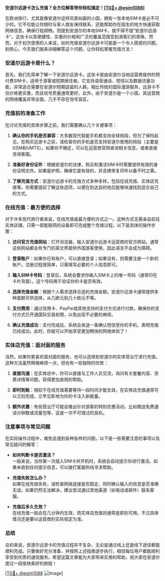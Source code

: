 **安道尔远游卡怎么充值？全方位解答带你轻松搞定！[[TG💪+ @esim1088](https://t.me/s/esim1088)]**

在欧洲旅行，尤其是像安道尔这样风景如画的小国，拥有一张本地SIM卡是必不可少的。它不仅能让你随时与家人朋友保持联系，还能帮助你在陌生的地方快速获取网络信息，确保行程顺畅。而提到安道尔的本地SIM卡，就不得不提“安道尔远游卡”。这张卡以其便捷性、实惠的价格和广泛的覆盖范围受到游客们的青睐。然而，对于初次使用的人来说，如何充值安道尔远游卡可能是一个令人困惑的问题。别担心，今天我们就来详细解答这个问题，让你轻松掌握充值方法！

### 安道尔远游卡是什么？

首先，我们先简单了解一下安道尔远游卡。这张卡是由安道尔当地运营商提供的预付费SIM卡，适用于游客或短期居住者。它支持语音通话、短信以及数据流量功能，非常适合需要在安道尔短期逗留的人群。相比传统的国际漫游服务，远游卡不仅价格更实惠，而且信号质量通常更好。此外，由于安道尔是一个小国，其运营商的网络覆盖非常全面，几乎不存在信号盲区。

### 充值前的准备工作

在讨论充值的具体步骤之前，我们需要确认几个关键事项：

1. **确认你的手机是否兼容**：大多数现代智能手机都支持全球频段，但为了保险起见，在购买远游卡之前，请检查你的手机是否支持安道尔使用的频段（主要是GSM和UMTS）。如果你不确定，可以在运营商官网查询相关信息，或者直接咨询客服。
   
2. **准备好身份证件**：根据安道尔的法律，购买和激活SIM卡时需要提供有效的身份证明文件。如果是护照，确保它是有效的，并且携带复印件以备不时之需。

3. **了解充值方式**：安道尔远游卡的充值方式多种多样，包括在线充值、实体店充值等。你需要提前了解这些选项，以便在到达目的地后能够快速找到适合自己的方式。

### 在线充值：最方便的选择

对于许多现代旅行者来说，在线充值是最方便的方式之一。这种方式无需亲自前往实体店铺，只需一部能联网的设备即可完成整个充值过程。以下是具体的操作步骤：

1. **访问官方充值网站**：打开浏览器，输入安道尔远游卡运营商的官方网站。通常这些网站都会有专门的英文界面供外国游客使用，因此语言不会成为障碍。

2. **登录账户**：如果你已有账户，可以直接登录；如果没有，则需要注册一个新的账户。注册过程很简单，只需填写必要的个人信息即可。

3. **输入SIM卡号码**：登录后，系统会要求你输入SIM卡上的唯一号码（通常印在卡片背面）。这个号码用于验证你的卡是否有效。

4. **选择充值金额**：根据个人需求选择合适的充值金额。安道尔远游卡通常提供多种面额可供选择，从几欧元到几十欧元不等。

5. **支付费用**：通过信用卡、PayPal或其他支持的支付方式进行付款。确保你的支付方式已开通国际交易权限，以免出现不必要的麻烦。

6. **确认充值成功**：支付完成后，系统会发送一条确认短信至你的手机，表明充值已经成功。此时，你就可以开始享受更加畅快的网络体验了！

### 实体店充值：面对面的服务

当然，如果你更喜欢面对面的服务，也可以选择到安道尔的实体营业厅进行充值。这种方法虽然稍微麻烦一点，但也有一些独特的优势：

1. **直接沟通**：在实体店中，你可以直接与工作人员交流，询问有关套餐内容、资费详情等问题，获得更加直观的帮助。

2. **即时到账**：相较于在线充值需要等待一段时间才能生效，在实体店充值通常可以立刻完成，立竿见影地为你的卡注入新能量。

3. **额外优惠**：有些营业厅可能会推出针对游客的特别优惠活动，比如赠送免费通话分钟数或流量包等，这是一次不可错过的良机。

### 注意事项与常见问题

在实际操作过程中，难免会遇到各种各样的问题。以下是一些需要注意的事项以及常见疑问的解答：

- **如何判断卡是否激活？**  
  一般来说，当你第一次插入SIM卡并开机时，系统会自动提示你进行激活。如果未收到任何提示信息，可以拨打客服热线寻求帮助。

- **充值失败怎么办？**  
  如果在线充值失败，请检查网络连接是否稳定，同时确认输入的信息是否准确无误。如果仍然无法解决，建议尝试通过其他渠道（如电话或邮件）联系客服。

- **充值后多久生效？**  
  在线充值一般会在几分钟内生效，而实体店充值则通常是即刻可用。不过具体情况还是要以运营商的实际规定为准。

### 总结

总的来说，安道尔远游卡的充值过程并不复杂，无论是通过线上还是线下途径都能顺利完成。只要做好充分准备，并按照上述指南逐步执行，相信每位用户都能顺利享受到优质的通信服务。希望这篇文章能为大家带来实用的帮助，祝大家在安道尔度过一段愉快美好的旅程！

[[TG💪+ @esim1088](https://t.me/s/esim1088) ![Image](https://i.postimg.cc/4NQfJmqS/Snipaste-2025-05-13-00-14-12.png)]